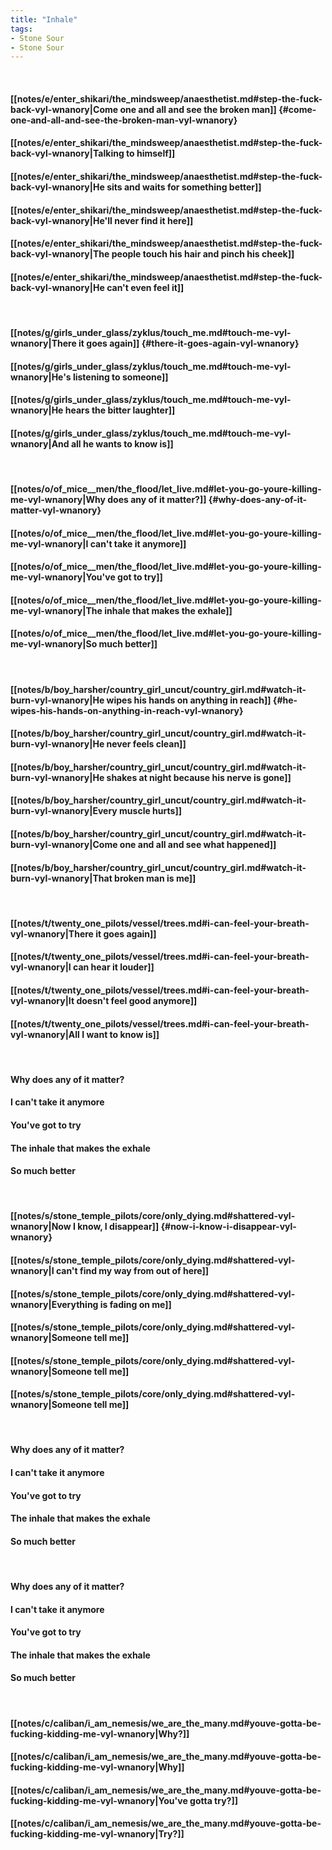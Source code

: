 ```yaml
---
title: "Inhale"
tags:
- Stone Sour
- Stone Sour
---
```

&nbsp;
#### [[notes/e/enter_shikari/the_mindsweep/anaesthetist.md#step-the-fuck-back-vyl-wnanory|Come one and all and see the broken man]] {#come-one-and-all-and-see-the-broken-man-vyl-wnanory}
#### [[notes/e/enter_shikari/the_mindsweep/anaesthetist.md#step-the-fuck-back-vyl-wnanory|Talking to himself]]
#### [[notes/e/enter_shikari/the_mindsweep/anaesthetist.md#step-the-fuck-back-vyl-wnanory|He sits and waits for something better]]
#### [[notes/e/enter_shikari/the_mindsweep/anaesthetist.md#step-the-fuck-back-vyl-wnanory|He'll never find it here]]
#### [[notes/e/enter_shikari/the_mindsweep/anaesthetist.md#step-the-fuck-back-vyl-wnanory|The people touch his hair and pinch his cheek]]
#### [[notes/e/enter_shikari/the_mindsweep/anaesthetist.md#step-the-fuck-back-vyl-wnanory|He can't even feel it]]
&nbsp;
#### [[notes/g/girls_under_glass/zyklus/touch_me.md#touch-me-vyl-wnanory|There it goes again]] {#there-it-goes-again-vyl-wnanory}
#### [[notes/g/girls_under_glass/zyklus/touch_me.md#touch-me-vyl-wnanory|He's listening to someone]]
#### [[notes/g/girls_under_glass/zyklus/touch_me.md#touch-me-vyl-wnanory|He hears the bitter laughter]]
#### [[notes/g/girls_under_glass/zyklus/touch_me.md#touch-me-vyl-wnanory|And all he wants to know is]]
&nbsp;
#### [[notes/o/of_mice__men/the_flood/let_live.md#let-you-go-youre-killing-me-vyl-wnanory|Why does any of it matter?]] {#why-does-any-of-it-matter-vyl-wnanory}
#### [[notes/o/of_mice__men/the_flood/let_live.md#let-you-go-youre-killing-me-vyl-wnanory|I can't take it anymore]]
#### [[notes/o/of_mice__men/the_flood/let_live.md#let-you-go-youre-killing-me-vyl-wnanory|You've got to try]]
#### [[notes/o/of_mice__men/the_flood/let_live.md#let-you-go-youre-killing-me-vyl-wnanory|The inhale that makes the exhale]]
#### [[notes/o/of_mice__men/the_flood/let_live.md#let-you-go-youre-killing-me-vyl-wnanory|So much better]]
&nbsp;
#### [[notes/b/boy_harsher/country_girl_uncut/country_girl.md#watch-it-burn-vyl-wnanory|He wipes his hands on anything in reach]] {#he-wipes-his-hands-on-anything-in-reach-vyl-wnanory}
#### [[notes/b/boy_harsher/country_girl_uncut/country_girl.md#watch-it-burn-vyl-wnanory|He never feels clean]]
#### [[notes/b/boy_harsher/country_girl_uncut/country_girl.md#watch-it-burn-vyl-wnanory|He shakes at night because his nerve is gone]]
#### [[notes/b/boy_harsher/country_girl_uncut/country_girl.md#watch-it-burn-vyl-wnanory|Every muscle hurts]]
#### [[notes/b/boy_harsher/country_girl_uncut/country_girl.md#watch-it-burn-vyl-wnanory|Come one and all and see what happened]]
#### [[notes/b/boy_harsher/country_girl_uncut/country_girl.md#watch-it-burn-vyl-wnanory|That broken man is me]]
&nbsp;
#### [[notes/t/twenty_one_pilots/vessel/trees.md#i-can-feel-your-breath-vyl-wnanory|There it goes again]]
#### [[notes/t/twenty_one_pilots/vessel/trees.md#i-can-feel-your-breath-vyl-wnanory|I can hear it louder]]
#### [[notes/t/twenty_one_pilots/vessel/trees.md#i-can-feel-your-breath-vyl-wnanory|It doesn't feel good anymore]]
#### [[notes/t/twenty_one_pilots/vessel/trees.md#i-can-feel-your-breath-vyl-wnanory|All I want to know is]]
&nbsp;
#### Why does any of it matter?
#### I can't take it anymore
#### You've got to try
#### The inhale that makes the exhale
#### So much better
&nbsp;
#### [[notes/s/stone_temple_pilots/core/only_dying.md#shattered-vyl-wnanory|Now I know, I disappear]] {#now-i-know-i-disappear-vyl-wnanory}
#### [[notes/s/stone_temple_pilots/core/only_dying.md#shattered-vyl-wnanory|I can't find my way from out of here]]
#### [[notes/s/stone_temple_pilots/core/only_dying.md#shattered-vyl-wnanory|Everything is fading on me]]
#### [[notes/s/stone_temple_pilots/core/only_dying.md#shattered-vyl-wnanory|Someone tell me]]
#### [[notes/s/stone_temple_pilots/core/only_dying.md#shattered-vyl-wnanory|Someone tell me]]
#### [[notes/s/stone_temple_pilots/core/only_dying.md#shattered-vyl-wnanory|Someone tell me]]
&nbsp;
#### Why does any of it matter?
#### I can't take it anymore
#### You've got to try
#### The inhale that makes the exhale
#### So much better
&nbsp;
#### Why does any of it matter?
#### I can't take it anymore
#### You've got to try
#### The inhale that makes the exhale
#### So much better
&nbsp;
#### [[notes/c/caliban/i_am_nemesis/we_are_the_many.md#youve-gotta-be-fucking-kidding-me-vyl-wnanory|Why?]]
#### [[notes/c/caliban/i_am_nemesis/we_are_the_many.md#youve-gotta-be-fucking-kidding-me-vyl-wnanory|Why]]
#### [[notes/c/caliban/i_am_nemesis/we_are_the_many.md#youve-gotta-be-fucking-kidding-me-vyl-wnanory|You've gotta try?]]
#### [[notes/c/caliban/i_am_nemesis/we_are_the_many.md#youve-gotta-be-fucking-kidding-me-vyl-wnanory|Try?]]
